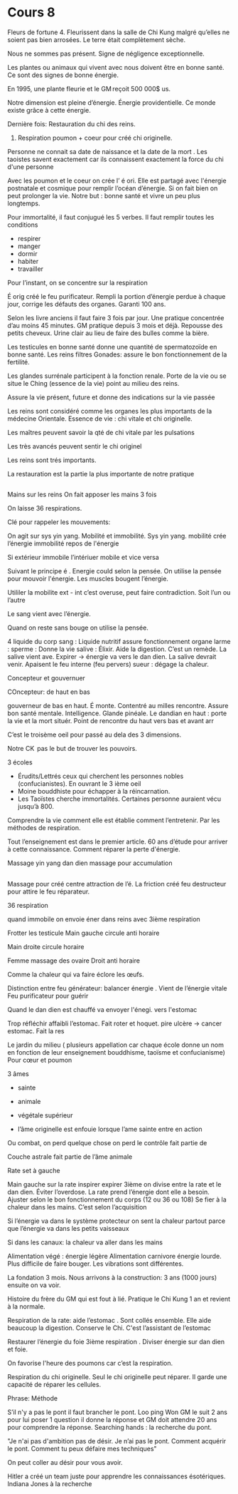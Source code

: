 # Cours 8

Fleurs de fortune 4. Fleurissent dans la salle de Chi Kung malgré qu’elles ne soient pas bien arrosées. Le terre était complètement sèche.

Nous ne sommes pas présent. Signe de négligence exceptionnelle.

Les plantes ou animaux qui vivent avec nous doivent être en bonne santé. Ce sont des signes de bonne énergie.

En 1995, une plante fleurie et le GM reçoit 500 000$ us.

Notre dimension est pleine d’énergie. Énergie providentielle. Ce monde existe grâce à cette énergie.

Dernière fois:
Restauration  du  chi des reins.

1. Respiration poumon + coeur  pour créé chi originelle.

Personne ne connait sa date de naissance et la date de la mort . Les taoistes savent exactement car ils connaissent exactement la  force du chi d'une personne

Avec les poumon et le coeur on crée l’ é ori. Elle est partagé avec  l'énergie postnatale et cosmique pour remplir l’océan d’énergie. Si on fait bien on peut prolonger la vie. Notre but : bonne santé et vivre un peu plus longtemps.

Pour immortalité, il faut conjugué les 5 verbes. Il faut remplir toutes les conditions
- respirer
- manger
- dormir
- habiter
- travailler

Pour l’instant, on se concentre sur la respiration

É orig créé le feu purificateur. Rempli la portion d’énergie perdue à chaque jour, corrige les défauts des organes.
Garanti 100 ans.

Selon les livre anciens il faut faire 3 fois par jour. Une pratique concentrée d’au moins 45 minutes. 
GM pratique depuis 3 mois et déjà.
Repousse des petits cheveux.
Urine clair au lieu de faire des bulles comme la bière.

Les testicules en bonne santé donne une quantité de spermatozoïde en bonne santé.
Les reins filtres
Gonades: assure le bon fonctionnement de la fertilité. 

Les glandes surrénale participent  à la fonction renale.
Porte de la vie ou se situe le Ching (essence de la vie)
point au milieu des reins.

Assure la vie présent, future et donne des indications sur la vie passée

Les reins sont considéré comme les organes les plus importants de la médecine Orientale.
Essence de vie : chi vitale et chi originelle.

Les maîtres peuvent savoir la qté de chi vitale par les pulsations

Les très avancés peuvent sentir le chi originel

Les reins sont trés importants.

La restauration est la partie la plus importante de notre pratique
##

Mains sur les reins
On fait apposer les mains 3 fois

On laisse 36 respirations.

Clé pour rappeler les mouvements:

On agit sur sys yin yang. Mobilité et immobilité.  Sys yin yang.
mobilité crée l’énergie 
immobilité repos de l'énergie

Si extérieur immobile  l’intériuer  mobile et vice versa

Suivant le principe é . Energie could selon la pensée. On utilise la pensée pour mouvoir l'énergie. 
Les muscles bougent l’énergie.

Utililer la mobilite ext - int c’est overuse, peut faire contradiction. Soit l’un ou l’autre

Le sang vient avec l’énergie. 

Quand on reste sans bouge on utilise la pensée.

4 liquide du corp
sang : Liquide nutritif assure fonctionnement organe
larme :
sperme : Donne la vie
salive : Élixir. Aide la digestion. C’est un remède. La salive vient ave. Expirer -> énergie va vers le dan dien. La salive devrait venir. Apaisent le feu interne (feu pervers)
sueur : dégage la chaleur.

Concepteur et gouvernuer

COncepteur: de haut en bas

gouverneur de bas en haut. É monte. Contentré au milles rencontre. Assure bon santé mentale. Intelligence.
Glande pinéale. 
Le dandian en haut : porte la vie et la mort situér. Point de rencontre du haut vers bas  et avant arr

C’est le troisème oeil pour passé au dela des 3 dimensions. 

Notre CK  pas le but de trouver les pouvoirs. 

3 écoles
- Érudits/Lettrés ceux qui cherchent les personnes nobles (confucianistes). En ouvrant le 3 ième oeil
- Moine bouddhiste pour échapper à la réincarnation.
- Les Taoïstes cherche immortalités. Certaines personne auraient vécu jusqu’à 800. 

Comprendre la vie comment elle est établie comment l’entretenir. Par les méthodes de respiration.

Tout l’enseignement est dans le premier article. 60 ans d’étude pour arriver à cette connaissance. Comment réparer la perte d'énergie.

Massage yin yang dan dien massage pour accumulation 
##

Massage pour créé centre attraction de l’é. La friction créé feu destructeur pour attire le feu réparateur.

36 respiration

quand immobile on envoie éner dans reins avec 3ième respiration

Frotter les testicule
Main gauche circule anti horaire

Main droite  circule horaire

Femme massage des ovaire
Droit anti horaire

Comme la chaleur qui va faire éclore les œufs.

Distinction entre feu générateur: balancer énergie . Vient de l’énergie vitale
Feu purificateur pour guérir

Quand le dan dien est chauffé va envoyer l'énegi. vers l'estomac

Trop réfléchir affaibli l’estomac. Fait roter et hoquet. pire ulcère -> cancer estomac.
Fait la res

Le jardin du milieu ( plusieurs appellation car chaque école  donne un nom en fonction de leur enseignement bouddhisme, taoïsme et confucianisme) Pour cœur et poumon

3 âmes
- sainte
- animale
- végétale supérieur

- l’âme originelle est enfouie lorsque l’ame sainte entre en action

Ou combat, on perd quelque chose on perd le contrôle fait partie de 

Couche astrale fait partie de l’âme animale

Rate set à gauche

Main gauche sur la rate inspirer expirer 3ième on divise entre la rate et le dan dien. Éviter l’overdose. La rate  prend l’énergie dont elle a besoin. Ajuster selon le bon fonctionnement du corps (12 ou 36 ou 108) Se fier à la chaleur dans les mains. C’est selon  l’acquisition

Si l’énergie va dans le système protecteur on sent la chaleur partout parce que l’énergie va dans les petits vaisseaux

Si dans les canaux: la chaleur va aller dans les mains

Alimentation végé : énergie légère
Alimentation carnivore énergie lourde. Plus difficile de faire bouger. Les vibrations sont différentes.

La fondation 3 mois.
Nous arrivons à la construction: 3 ans (1000 jours) ensuite on va voir.

Histoire du frère du GM qui est fout à lié. Pratique le Chi Kung 1 an et revient à la normale.

Respiration de la rate: aide l’estomac . Sont collés ensemble. Elle aide beaucoup la digestion. Conserve le Chi.   C'est l’assistant de l’estomac

Restaurer l’énergie du foie  3ième respiration . Diviser énergie sur dan dien et foie.

On favorise l'heure des poumons car c’est la respiration.

Respiration du chi originelle. Seul le chi originelle peut réparer. Il garde une capacité de réparer les cellules.

Phrase: Méthode 

S’il n'y a pas le pont il faut brancher le pont.
Loo ping Won GM le suit 2 ans pour lui poser 1 question il donne la réponse et GM doit attendre 20 ans pour comprendre la réponse.
Searching hands : la recherche du pont. 

"Je n'ai pas d'ambition pas de désir. Je n’ai pas le pont. Comment acquérir le pont.  Comment tu peux défaire mes techniques"

On peut coller au désir pour vous avoir. 

Hitler a créé un team juste pour apprendre les connaissances ésotériques. Indiana Jones à la recherche 